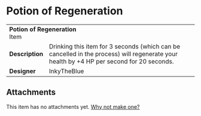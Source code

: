 # Potion of Regeneration
<table>
  <tbody>
    <tr>
      <td colspan="2">
        <b>Potion of Regeneration</b>
        <section>Item</section>
      </td>
    </tr>
    <tr>
      <td>
        <b>Description</b>
      </td>
      <td>Drinking this item for 3 seconds (which can be cancelled in the process) will regenerate your health by +4 HP per second for 20 seconds.</td>
    </tr>
    <tr>
      <td>
        <b>Designer</b>
      </td>
      <td>InkyTheBlue</td>
    </tr>
  </tbody>
<table>

## Attachments
This item has no attachments yet. [Why not make one?](https://github.com/DemoDemons/design/issues/new)